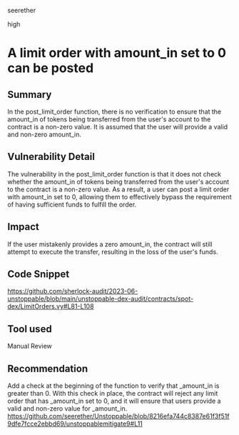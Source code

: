 seerether

high

# A limit order with amount_in set to 0 can be posted

## Summary
In the post_limit_order function, there is no verification to ensure that the amount_in of tokens being transferred from the user's account to the contract is a non-zero value. It is assumed that the user will provide a valid and non-zero amount_in.
## Vulnerability Detail
The vulnerability in the post_limit_order function is that it does not check whether the amount_in of tokens being transferred from the user's account to the contract is a non-zero value. As a result, a user can post a limit order with amount_in set to 0, allowing them to effectively bypass the requirement of having sufficient funds to fulfill the order.
## Impact
If the user mistakenly provides a zero amount_in, the contract will still attempt to execute the transfer, resulting in the loss of the user's funds.
## Code Snippet
https://github.com/sherlock-audit/2023-06-unstoppable/blob/main/unstoppable-dex-audit/contracts/spot-dex/LimitOrders.vy#L81-L108
## Tool used

Manual Review

## Recommendation
Add a check at the beginning of the function to verify that _amount_in is greater than 0. With this check in place, the contract will reject any limit order that has _amount_in set to 0, and it will ensure that users provide a valid and non-zero value for _amount_in.
https://github.com/seerether/Unstoppable/blob/8216efa744c8387e61f3f51f9dfe7fcce2ebbd69/unstoppablemitigate9#L11
